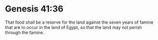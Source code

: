 # Genesis 41:36

That food shall be a reserve for the land against the seven years of famine that are to occur in the land of Egypt, so that the land may not perish through the famine.
